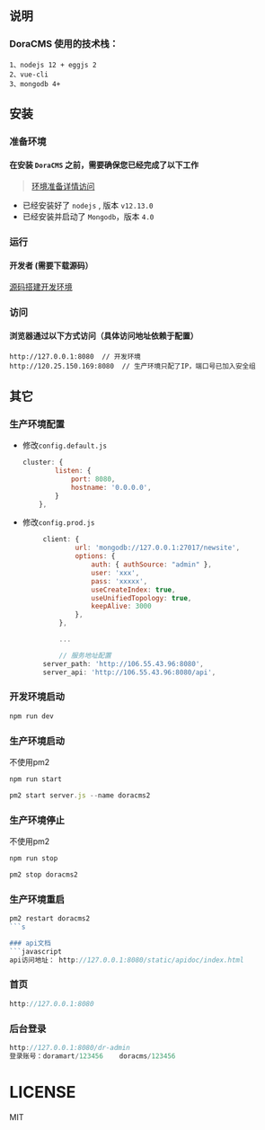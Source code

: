 ## 说明

### DoraCMS 使用的技术栈：

```
1、nodejs 12 + eggjs 2
2、vue-cli
3、mongodb 4+
```


## 安装
### 准备环境
#### 在安装 `DoraCMS` 之前，需要确保您已经完成了以下工作
> [环境准备详情访问](https://www.doracms.com/backend/dev/)  

* 已经安装好了 `nodejs` , 版本 `v12.13.0`
* 已经安装并启动了 `Mongodb`，版本 `4.0`

### 运行
#### 开发者 (需要下载源码）
[源码搭建开发环境](https://www.doracms.com/backend/dev/) 

### 访问
#### 浏览器通过以下方式访问（具体访问地址依赖于配置）

```
http://127.0.0.1:8080  // 开发环境
http://120.25.150.169:8080  // 生产环境只配了IP，端口号已加入安全组
```


## 其它
### 生产环境配置
* 修改`config.default.js`
    ```js
    cluster: {
            listen: {
                port: 8080,
                hostname: '0.0.0.0',
            }
        },
    ```
    
 * 修改`config.prod.js`
   ```js
        client: {
                url: 'mongodb://127.0.0.1:27017/newsite',
                options: {
                    auth: { authSource: "admin" },
                    user: 'xxx',
                    pass: 'xxxxx',
                    useCreateIndex: true,
                    useUnifiedTopology: true,
                    keepAlive: 3000
                },
            },

            ...

            // 服务地址配置
        server_path: 'http://106.55.43.96:8080',
        server_api: 'http://106.55.43.96:8080/api',
    ```
### 开发环境启动
```javascript
npm run dev
```

### 生产环境启动
不使用pm2
```js
npm run start
```


```javascript
pm2 start server.js --name doracms2
```


### 生产环境停止
不使用pm2
```js
npm run stop
```


```javascript
pm2 stop doracms2
```

### 生产环境重启
```javascript
pm2 restart doracms2
```s

### api文档
```javascript
api访问地址： http://127.0.0.1:8080/static/apidoc/index.html
```

### 首页
```javascript
http://127.0.0.1:8080
```

### 后台登录
```javascript
http://127.0.0.1:8080/dr-admin
登录账号：doramart/123456    doracms/123456
```


# LICENSE

MIT


